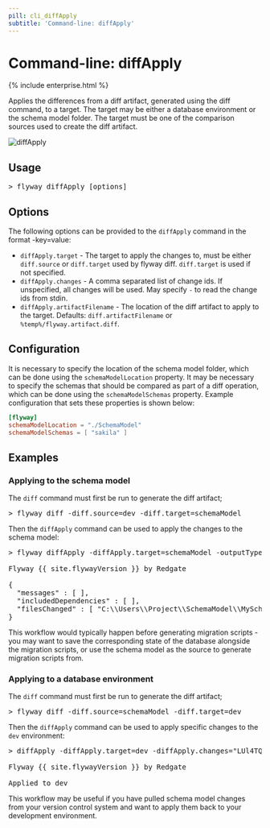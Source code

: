 ```yaml
---
pill: cli_diffApply
subtitle: 'Command-line: diffApply'
---
```

# Command-line: diffApply

{% include enterprise.html %}

Applies the differences from a diff artifact, generated using the diff command, to a target.
The target may be either a database environment or the schema model folder.
The target must be one of the comparison sources used to create the diff artifact.

<img src="assets/command-diffApply.png" alt="diffApply">

## Usage

<pre class="console"><span>&gt;</span> flyway diffApply [options]</pre>

## Options

The following options can be provided to the `diffApply` command in the format -key=value:
 - `diffApply.target` - The target to apply the changes to, must be either `diff.source` or `diff.target` used by flyway diff. `diff.target` is used if not specified.
 - `diffApply.changes` - A comma separated list of change ids. If unspecified, all changes will be used. May specify `-` to read the change ids from stdin.
 - `diffApply.artifactFilename` - The location of the diff artifact to apply to the target. Defaults: `diff.artifactFilename` or `%temp%/flyway.artifact.diff`.

## Configuration

It is necessary to specify the location of the schema model folder, which can be done using the `schemaModelLocation` property.
It may be necessary to specify the schemas that should be compared as part of a diff operation, which can be done using the `schemaModelSchemas` property.
Example configuration that sets these properties is shown below:

```toml
[flyway]
schemaModelLocation = "./SchemaModel"
schemaModelSchemas = [ "sakila" ]
```

## Examples

### Applying to the schema model

The `diff` command must first be run to generate the diff artifact;
<pre class="console">&gt; flyway diff -diff.source=dev -diff.target=schemaModel</pre>

Then the `diffApply` command can be used to apply the changes to the schema model:
<pre class="console">&gt; flyway diffApply -diffApply.target=schemaModel -outputType=json

Flyway {{ site.flywayVersion }} by Redgate

{
  "messages" : [ ],
  "includedDependencies" : [ ],
  "filesChanged" : [ "C:\\Users\\Project\\SchemaModel\\MySchema\\Tables\\country.rgm" ]
}
</pre>

This workflow would typically happen before generating migration scripts - you may want to save the corresponding state of the database alongside the migration scripts, or use the schema model as the source to generate migration scripts from.

### Applying to a database environment

The `diff` command must first be run to generate the diff artifact;
<pre class="console">&gt; flyway diff -diff.source=schemaModel -diff.target=dev</pre>

Then the `diffApply` command can be used to apply specific changes to the `dev` environment:
<pre class="console">&gt; diffApply -diffApply.target=dev -diffApply.changes="LUl4TQxeClaiCgTdbkigq_tiRIs,O7mO.zpBl0kXLXWbnCKZOt6NP1k"

Flyway {{ site.flywayVersion }} by Redgate

Applied to dev
</pre>

This workflow may be useful if you have pulled schema model changes from your version control system and want to apply them back to your development environment.
